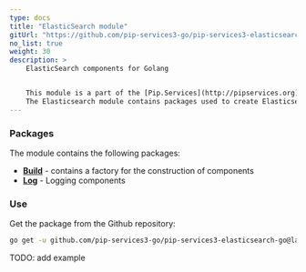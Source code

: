 ```yaml
---
type: docs
title: "ElasticSearch module"
gitUrl: "https://github.com/pip-services3-go/pip-services3-elasticsearch-go"
no_list: true
weight: 30
description: > 
    ElasticSearch components for Golang


    This module is a part of the [Pip.Services](http://pipservices.org) polyglot microservices toolkit.
    The Elasticsearch module contains packages used to create Elasticsearch components, including logging components with data storage on the Elasticsearch server.
---
```



### Packages

The module contains the following packages:

- [**Build**](build) - contains a factory for the construction of components
- [**Log**](log) - Logging components


### Use

Get the package from the Github repository:
```bash
go get -u github.com/pip-services3-go/pip-services3-elasticsearch-go@latest
```
TODO: add example